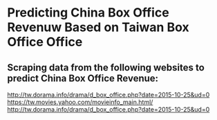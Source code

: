 # Predicting China Box Office Revenuw Based on Taiwan Box Office Office

## Scraping data from the following websites to predict China Box Office Revenue:
http://tw.dorama.info/drama/d_box_office.php?date=2015-10-25&ud=0
https://tw.movies.yahoo.com/movieinfo_main.html/
http://tw.dorama.info/drama/d_box_office.php?date=2015-10-25&ud=0
